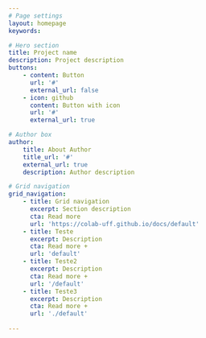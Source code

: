 ```yaml
---
# Page settings
layout: homepage
keywords:

# Hero section
title: Project name
description: Project description
buttons:
    - content: Button
      url: '#'
      external_url: false
    - icon: github
      content: Button with icon
      url: '#'
      external_url: true

# Author box
author:
    title: About Author
    title_url: '#'
    external_url: true
    description: Author description

# Grid navigation
grid_navigation:
    - title: Grid navigation
      excerpt: Section description
      cta: Read more
      url: 'https://colab-uff.github.io/docs/default'
    - title: Teste
      excerpt: Description
      cta: Read more +
      url: 'default'
    - title: Teste2
      excerpt: Description
      cta: Read more +
      url: '/default'
    - title: Teste3
      excerpt: Description
      cta: Read more +
      url: './default'
      
---
```

